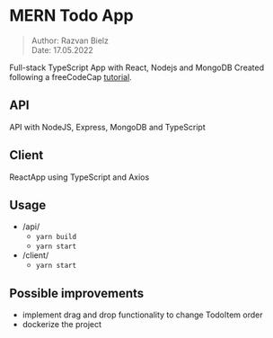 # MERN Todo App

> Author: Razvan Bielz  
> Date: 17.05.2022

Full-stack TypeScript App with React, Nodejs and MongoDB
Created following a freeCodeCap [tutorial](https://www.freecodecamp.org/news/how-to-build-a-todo-app-with-react-typescript-nodejs-and-mongodb/).

## API
API with NodeJS, Express, MongoDB and TypeScript

## Client
ReactApp using TypeScript and Axios

## Usage
- /api/
  - `yarn build`
  - `yarn start`
- /client/
  - `yarn start`

## Possible improvements
- implement drag and drop functionality to change TodoItem order
- dockerize the project
